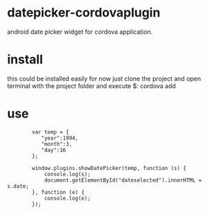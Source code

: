 # datepicker-cordovaplugin
android date picker widget for cordova application.

# install
this could be installed easily for now just clone the project and open terminal with the project folder and execute
$: cordova add <path to the phisical folder you cloned it from here>

# use
```
        var temp = {
           "year":1994,
           "month":3,
           "day":16
        };
        
        window.plugins.showDatePicker(temp, function (s) {
            console.log(s);
            document.getElementById("dateselected").innerHTML = s.date;
        }, function (e) {
            console.log(e);
        });
```
        
